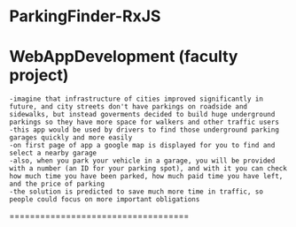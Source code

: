 # ParkingFinder-RxJS
WebAppDevelopment (faculty project)
===================================
    -imagine that infrastructure of cities improved significantly in future, and city streets don't have parkings on roadside and sidewalks, but instead goverments decided to build huge underground parkings so they have more space for walkers and other traffic users
    -this app would be used by drivers to find those underground parking garages quickly and more easily
    -on first page of app a google map is displayed for you to find and select a nearby garage
    -also, when you park your vehicle in a garage, you will be provided with a number (an ID for your parking spot), and with it you can check how much time you have been parked, how much paid time you have left, and the price of parking
    -the solution is predicted to save much more time in traffic, so people could focus on more important obligations
===================================